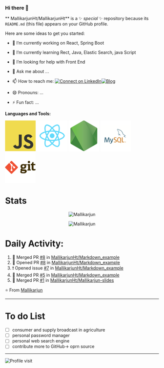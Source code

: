 ### Hi there 👋


** MallikarjunHt/MallikarjunHt** is a ✨ _special_ ✨ repository because its `README.md` (this file) appears on your GitHub profile.

Here are some ideas to get you started:

- 🔭 I’m currently working on React, Spring Boot
- 🌱 I’m currently learning Rect, Java, Elastic Search, java Script
- 🤔 I’m looking for help with Front End 
- 💬 Ask me about ...
- 📫 How to reach me: [![Connect on LinkedIn](https://img.shields.io/badge/--linkedin?label=LinkedIn&logo=LinkedIn&style=social)](https://www.linkedin.com/in/mallikarjunht)[![Blog](https://img.shields.io/badge/--blog?label=Blog&logo=Blogger&style=social)](https://csitexp.blogspot.com/)

- 😄 Pronouns: ...
- ⚡ Fun fact: ...

**Languages and Tools:**  

<code><img height="100" src="https://raw.githubusercontent.com/github/explore/80688e429a7d4ef2fca1e82350fe8e3517d3494d/topics/javascript/javascript.png"></code>
<code><img height="100" src="https://raw.githubusercontent.com/github/explore/80688e429a7d4ef2fca1e82350fe8e3517d3494d/topics/react/react.png"></code>
<code><img height="100" src="https://raw.githubusercontent.com/github/explore/80688e429a7d4ef2fca1e82350fe8e3517d3494d/topics/nodejs/nodejs.png"></code>
<code><img height="100" src="https://raw.githubusercontent.com/github/explore/80688e429a7d4ef2fca1e82350fe8e3517d3494d/topics/mysql/mysql.png"></code>
<code><img height="100" src="https://raw.githubusercontent.com/github/explore/80688e429a7d4ef2fca1e82350fe8e3517d3494d/topics/git/git.png"></code>  
# Stats
<p align="center"> <img src="https://github-readme-stats.vercel.app/api?username=MallikarjunHt&show_icons=true&count_private=true&theme=radical" alt="Mallikarjun" /></p>  
<p align="center"> <img src="https://github-readme-stats.vercel.app/api/top-langs/?username=MallikarjunHt&theme=tokyonight&langs_count=10&layout=compact" alt="Mallikarjun" /></p>  
  
# **Daily Activity:**  

<!--START_SECTION:activity-->
1. 🎉 Merged PR [#8](https://github.com/MallikarjunHt/Markdown_example/pull/8) in [MallikarjunHt/Markdown_example](https://github.com/MallikarjunHt/Markdown_example)
2. 💪 Opened PR [#8](https://github.com/MallikarjunHt/Markdown_example/pull/8) in [MallikarjunHt/Markdown_example](https://github.com/MallikarjunHt/Markdown_example)
3. ❗️ Opened issue [#7](https://github.com/MallikarjunHt/Markdown_example/issues/7) in [MallikarjunHt/Markdown_example](https://github.com/MallikarjunHt/Markdown_example)
4. 🎉 Merged PR [#5](https://github.com/MallikarjunHt/Markdown_example/pull/5) in [MallikarjunHt/Markdown_example](https://github.com/MallikarjunHt/Markdown_example)
5. 🎉 Merged PR [#1](https://github.com/MallikarjunHt/Mallikarjun-slides/pull/1) in [MallikarjunHt/Mallikarjun-slides](https://github.com/MallikarjunHt/Mallikarjun-slides)
<!--END_SECTION:activity-->

⭐️ From [Mallikarjun](https://github.com/MallikarjunHt) 
  
***
# To do List
- [ ] consumer and supply broadcast in agriculture  
- [ ] personal password manager  
- [ ] personal web search engine  
- [ ] contribute more to GitHub-> oprn source  

***
![Profile visit](https://profile-counter.glitch.me/MallikarjunHt/count.svg)
